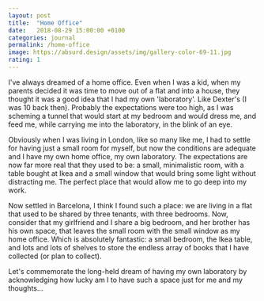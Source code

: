 ```yaml
---
layout: post
title:  "Home Office"
date:   2018-08-29 15:00:00 +0100
categories: journal
permalink: /home-office
image: https://absurd.design/assets/img/gallery-color-69-11.jpg
rating: 1
---
```

I've always dreamed of a home office. Even when I was a kid, when my parents decided it was time to move out of a flat and into a house, they thought it was a good idea that I had my own 'laboratory'. Like Dexter's (I was 10 back then). Probably the expectations were too high, as I was scheming a tunnel that would start at my bedroom and would dress me, and feed me, while carrying me into the laboratory, in the blink of an eye.

Obviously when I was living in London, like so many like me, I had to settle for having just a small room for myself, but now the conditions are adequate and I have my own home office, my own laboratory. The expectations are now far more real that they used to be: a small, minimalistic room, with a table bought at Ikea and a small window that would bring some light without distracting me. The perfect place that would allow me to go deep into my work.

Now settled in Barcelona, I think I found such a place: we are living in a flat that used to be shared by three tenants, with three bedrooms. Now, consider that my girlfriend and I share a big bedroom, and her brother has his own space, that leaves the small room with the small window as my home office. Which is absolutely fantastic: a small bedroom, the Ikea table, and lots and lots of shelves to store the endless array of books that I have collected (or plan to collect).

Let's commemorate the long-held dream of having my own laboratory by acknowledging how lucky am I to have such a space just for me and my thoughts...
